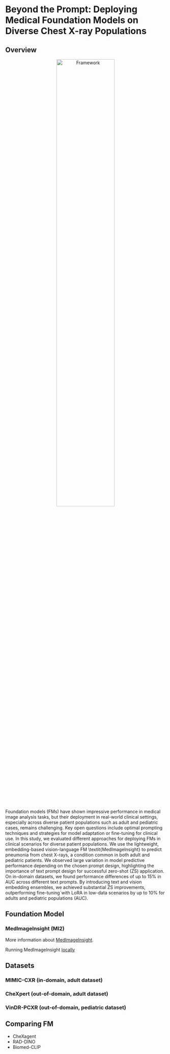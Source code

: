 
# Beyond the Prompt: Deploying Medical Foundation Models on Diverse Chest X-ray Populations

## Overview


<p align="center">
  <a href="URL_OF_THE_WORK" target="_blank">
    <img src="figures/Fig1_Framework.png" alt="Framework" width="60%">
  </a>
</p>


Foundation models (FMs) have shown impressive performance in medical image analysis tasks, but their deployment in real-world clinical settings, especially across diverse patient populations such as adult and pediatric cases, remains challenging. Key open questions include optimal prompting techniques and strategies for model adaptation or fine-tuning for clinical use. In this study, we evaluated different approaches for deploying FMs in clinical scenarios for diverse patient populations. We use the lightweight, embedding-based vision-language FM \textit{MedImageInsight} to predict pneumonia from chest X-rays, a condition common in both adult and pediatric patients.
We observed large variation in model predictive performance depending on the chosen prompt design, highlighting the importance of text prompt design for successful zero-shot (ZS) application. On in-domain datasets, we found performance differences of up to 15\% in AUC across different text prompts. By introducing text and vision embedding ensembles, we achieved substantial ZS improvements, outperforming fine-tuning´with LoRA in low-data scenarios by up to 10\% for adults and pediatric populations (AUC).  

## Foundation Model
### MedImageInsight (MI2)
More information about [MedImageInsight](https://arxiv.org/abs/2410.06542).

Running MedImageInsight [locally](https://huggingface.co/lion-ai/MedImageInsights)

## Datasets

### MIMIC-CXR (in-domain, adult dataset)
### CheXpert (out-of-domain, adult dataset)
### VinDR-PCXR (out-of-domain, pediatric dataset)

## Comparing FM
* CheXagent
* RAD-DINO
* Biomed-CLIP





